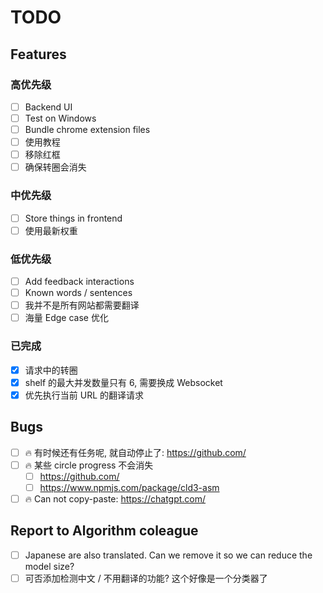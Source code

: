# TODO

## Features

### 高优先级

- [ ] Backend UI
- [ ] Test on Windows
- [ ] Bundle chrome extension files
- [ ] 使用教程
- [ ] 移除红框
- [ ] 确保转圈会消失

### 中优先级

- [ ] Store things in frontend
- [ ] 使用最新权重

### 低优先级

- [ ] Add feedback interactions
- [ ] Known words / sentences
- [ ] 我并不是所有网站都需要翻译
- [ ] 海量 Edge case 优化

### 已完成

- [x] 请求中的转圈
- [x] shelf 的最大并发数量只有 6, 需要换成 Websocket
- [x] 优先执行当前 URL 的翻译请求

## Bugs

- [ ] 🔥 有时候还有任务呢, 就自动停止了: https://github.com/
- [ ] 🔥 某些 circle progress 不会消失
  - [ ] https://github.com/
  - [ ] https://www.npmjs.com/package/cld3-asm
- [ ] 🔥 Can not copy-paste: https://chatgpt.com/

## Report to Algorithm coleague

- [ ] Japanese are also translated. Can we remove it so we can reduce the model size?
- [ ] 可否添加检测中文 / 不用翻译的功能? 这个好像是一个分类器了
